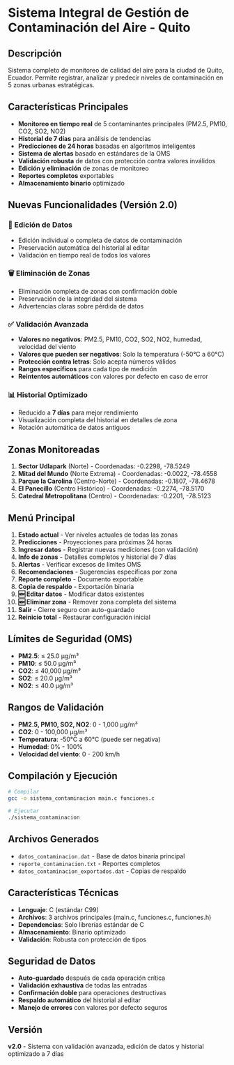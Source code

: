 # Sistema Integral de Gestión de Contaminación del Aire - Quito

## Descripción
Sistema completo de monitoreo de calidad del aire para la ciudad de Quito, Ecuador. Permite registrar, analizar y predecir niveles de contaminación en 5 zonas urbanas estratégicas.

## Características Principales
- **Monitoreo en tiempo real** de 5 contaminantes principales (PM2.5, PM10, CO2, SO2, NO2)
- **Historial de 7 días** para análisis de tendencias
- **Predicciones de 24 horas** basadas en algoritmos inteligentes
- **Sistema de alertas** basado en estándares de la OMS
- **Validación robusta** de datos con protección contra valores inválidos
- **Edición y eliminación** de zonas de monitoreo
- **Reportes completos** exportables
- **Almacenamiento binario** optimizado

## Nuevas Funcionalidades (Versión 2.0)

### 🔧 Edición de Datos
- Edición individual o completa de datos de contaminación
- Preservación automática del historial al editar
- Validación en tiempo real de todos los valores

### 🗑️ Eliminación de Zonas
- Eliminación completa de zonas con confirmación doble
- Preservación de la integridad del sistema
- Advertencias claras sobre pérdida de datos

### ✅ Validación Avanzada
- **Valores no negativos**: PM2.5, PM10, CO2, SO2, NO2, humedad, velocidad del viento
- **Valores que pueden ser negativos**: Solo la temperatura (-50°C a 60°C)
- **Protección contra letras**: Solo acepta números válidos
- **Rangos específicos** para cada tipo de medición
- **Reintentos automáticos** con valores por defecto en caso de error

### 📊 Historial Optimizado
- Reducido a **7 días** para mejor rendimiento
- Visualización completa del historial en detalles de zona
- Rotación automática de datos antiguos

## Zonas Monitoreadas
1. **Sector Udlapark** (Norte) - Coordenadas: -0.2298, -78.5249
2. **Mitad del Mundo** (Norte Extrema) - Coordenadas: -0.0022, -78.4558
3. **Parque la Carolina** (Centro-Norte) - Coordenadas: -0.1807, -78.4678
4. **El Panecillo** (Centro Histórico) - Coordenadas: -0.2274, -78.5170
5. **Catedral Metropolitana** (Centro) - Coordenadas: -0.2201, -78.5123

## Menú Principal
1. **Estado actual** - Ver niveles actuales de todas las zonas
2. **Predicciones** - Proyecciones para próximas 24 horas
3. **Ingresar datos** - Registrar nuevas mediciones (con validación)
4. **Info de zonas** - Detalles completos y historial de 7 días
5. **Alertas** - Verificar excesos de límites OMS
6. **Recomendaciones** - Sugerencias específicas por zona
7. **Reporte completo** - Documento exportable
8. **Copia de respaldo** - Exportación binaria
9. **🆕 Editar datos** - Modificar datos existentes
10. **🆕 Eliminar zona** - Remover zona completa del sistema
0. **Salir** - Cierre seguro con auto-guardado
1000. **Reinicio total** - Restaurar configuración inicial

## Límites de Seguridad (OMS)
- **PM2.5**: ≤ 25.0 μg/m³
- **PM10**: ≤ 50.0 μg/m³  
- **CO2**: ≤ 40,000 μg/m³
- **SO2**: ≤ 20.0 μg/m³
- **NO2**: ≤ 40.0 μg/m³

## Rangos de Validación
- **PM2.5, PM10, SO2, NO2**: 0 - 1,000 μg/m³
- **CO2**: 0 - 100,000 μg/m³
- **Temperatura**: -50°C a 60°C (puede ser negativa)
- **Humedad**: 0% - 100%
- **Velocidad del viento**: 0 - 200 km/h

## Compilación y Ejecución
```bash
# Compilar
gcc -o sistema_contaminacion main.c funciones.c

# Ejecutar
./sistema_contaminacion
```

## Archivos Generados
- `datos_contaminacion.dat` - Base de datos binaria principal
- `reporte_contaminacion.txt` - Reportes completos
- `datos_contaminacion_exportados.dat` - Copias de respaldo

## Características Técnicas
- **Lenguaje**: C (estándar C99)
- **Archivos**: 3 archivos principales (main.c, funciones.c, funciones.h)
- **Dependencias**: Solo librerías estándar de C
- **Almacenamiento**: Binario optimizado
- **Validación**: Robusta con protección de tipos

## Seguridad de Datos
- **Auto-guardado** después de cada operación crítica
- **Validación exhaustiva** de todas las entradas
- **Confirmación doble** para operaciones destructivas
- **Respaldo automático** del historial al editar
- **Manejo de errores** con valores por defecto seguros

## Versión
**v2.0** - Sistema con validación avanzada, edición de datos y historial optimizado a 7 días
